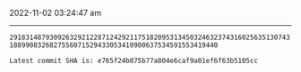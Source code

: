2022-11-02 03:24:47 am

---

`29183148793092632921228712429211751820953134503246323743160256351307431889908326827556071529433053410900637534591553419440`

`Latest commit SHA is: e765f24b075b77a804e6caf9a01ef6f63b5105cc `
